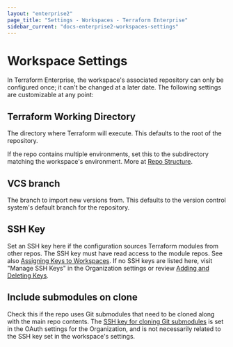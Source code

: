 ```yaml
---
layout: "enterprise2"
page_title: "Settings - Workspaces - Terraform Enterprise"
sidebar_current: "docs-enterprise2-workspaces-settings"
---
```


# Workspace Settings

In Terraform Enterprise, the workspace's associated repository can only be configured once; it can't be changed at a later date. The following settings are customizable at any point:

## Terraform Working Directory

The directory where Terraform will execute. This defaults to the root of the repository.

If the repo contains multiple environments, set this to the subdirectory matching the workspace's environment. More at [Repo Structure](./repo-structure.html).

## VCS branch

The branch to import new versions from. This defaults to the version control system's default branch for the repository.

## SSH Key

Set an SSH key here if the configuration sources Terraform modules from other repos. The SSH key must have read access to the module repos. See also [Assigning Keys to Workspaces](./ssh-keys.html#assigning-keys-to-workspaces). If no SSH keys are listed here, visit "Manage SSH Keys" in the Organization settings or review [Adding and Deleting Keys](./ssh-keys.html#adding-and-deleting-keys).

## Include submodules on clone

Check this if the repo uses Git submodules that need to be cloned along with the main repo contents. The [SSH key for cloning Git submodules](../vcs/index.html#ssh-keys) is set in the OAuth settings for the Organization, and is not necessarily related to the SSH key set in the workspace's settings.
